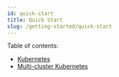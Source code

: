 ```yaml
---
id: quick-start
title: Quick Start
slug: /getting-started/quick-start
---
```


Table of contents:

- [Kubernetes](./quick-start/kubernetes.md)
- [Multi-cluster Kubernetes](./quick-start/multi-cluster-kubernetes.md)
